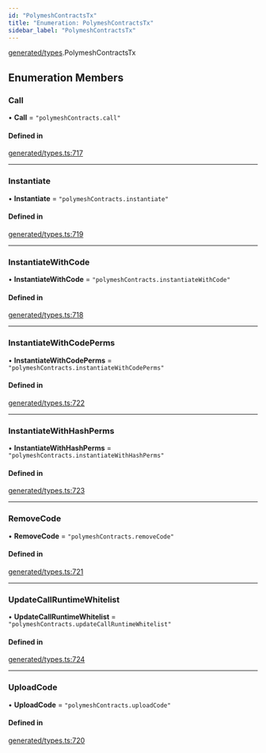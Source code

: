 ```yaml
---
id: "PolymeshContractsTx"
title: "Enumeration: PolymeshContractsTx"
sidebar_label: "PolymeshContractsTx"
---
```


[generated/types](../../../../modules/Generated/Types/Types.md).PolymeshContractsTx

## Enumeration Members

### Call

• **Call** = ``"polymeshContracts.call"``

#### Defined in

[generated/types.ts:717](https://github.com/PolymeshAssociation/polymesh-sdk/blob/95e180d2/src/generated/types.ts#L717)

___

### Instantiate

• **Instantiate** = ``"polymeshContracts.instantiate"``

#### Defined in

[generated/types.ts:719](https://github.com/PolymeshAssociation/polymesh-sdk/blob/95e180d2/src/generated/types.ts#L719)

___

### InstantiateWithCode

• **InstantiateWithCode** = ``"polymeshContracts.instantiateWithCode"``

#### Defined in

[generated/types.ts:718](https://github.com/PolymeshAssociation/polymesh-sdk/blob/95e180d2/src/generated/types.ts#L718)

___

### InstantiateWithCodePerms

• **InstantiateWithCodePerms** = ``"polymeshContracts.instantiateWithCodePerms"``

#### Defined in

[generated/types.ts:722](https://github.com/PolymeshAssociation/polymesh-sdk/blob/95e180d2/src/generated/types.ts#L722)

___

### InstantiateWithHashPerms

• **InstantiateWithHashPerms** = ``"polymeshContracts.instantiateWithHashPerms"``

#### Defined in

[generated/types.ts:723](https://github.com/PolymeshAssociation/polymesh-sdk/blob/95e180d2/src/generated/types.ts#L723)

___

### RemoveCode

• **RemoveCode** = ``"polymeshContracts.removeCode"``

#### Defined in

[generated/types.ts:721](https://github.com/PolymeshAssociation/polymesh-sdk/blob/95e180d2/src/generated/types.ts#L721)

___

### UpdateCallRuntimeWhitelist

• **UpdateCallRuntimeWhitelist** = ``"polymeshContracts.updateCallRuntimeWhitelist"``

#### Defined in

[generated/types.ts:724](https://github.com/PolymeshAssociation/polymesh-sdk/blob/95e180d2/src/generated/types.ts#L724)

___

### UploadCode

• **UploadCode** = ``"polymeshContracts.uploadCode"``

#### Defined in

[generated/types.ts:720](https://github.com/PolymeshAssociation/polymesh-sdk/blob/95e180d2/src/generated/types.ts#L720)
